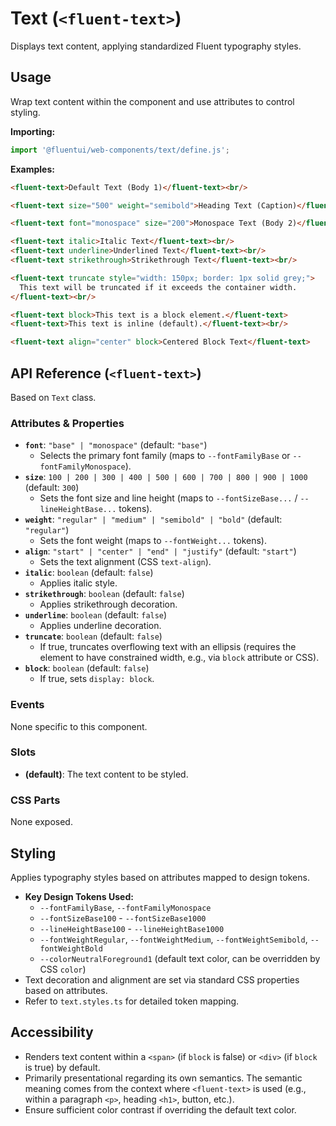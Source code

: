 # Text (`<fluent-text>`)

Displays text content, applying standardized Fluent typography styles.

## Usage

Wrap text content within the component and use attributes to control styling.

**Importing:**

```javascript
import '@fluentui/web-components/text/define.js';
```

**Examples:**

```html
<fluent-text>Default Text (Body 1)</fluent-text><br/>

<fluent-text size="500" weight="semibold">Heading Text (Caption)</fluent-text><br/>

<fluent-text font="monospace" size="200">Monospace Text (Body 2)</fluent-text><br/>

<fluent-text italic>Italic Text</fluent-text><br/>
<fluent-text underline>Underlined Text</fluent-text><br/>
<fluent-text strikethrough>Strikethrough Text</fluent-text><br/>

<fluent-text truncate style="width: 150px; border: 1px solid grey;">
  This text will be truncated if it exceeds the container width.
</fluent-text><br/>

<fluent-text block>This text is a block element.</fluent-text>
<fluent-text>This text is inline (default).</fluent-text><br/>

<fluent-text align="center" block>Centered Block Text</fluent-text>
```

## API Reference (`<fluent-text>`)

Based on `Text` class.

### Attributes & Properties

*   **`font`**: `"base" | "monospace"` (default: `"base"`)
    *   Selects the primary font family (maps to `--fontFamilyBase` or `--fontFamilyMonospace`).
*   **`size`**: `100 | 200 | 300 | 400 | 500 | 600 | 700 | 800 | 900 | 1000` (default: `300`)
    *   Sets the font size and line height (maps to `--fontSizeBase...` / `--lineHeightBase...` tokens).
*   **`weight`**: `"regular" | "medium" | "semibold" | "bold"` (default: `"regular"`)
    *   Sets the font weight (maps to `--fontWeight...` tokens).
*   **`align`**: `"start" | "center" | "end" | "justify"` (default: `"start"`)
    *   Sets the text alignment (CSS `text-align`).
*   **`italic`**: `boolean` (default: `false`)
    *   Applies italic style.
*   **`strikethrough`**: `boolean` (default: `false`)
    *   Applies strikethrough decoration.
*   **`underline`**: `boolean` (default: `false`)
    *   Applies underline decoration.
*   **`truncate`**: `boolean` (default: `false`)
    *   If true, truncates overflowing text with an ellipsis (requires the element to have constrained width, e.g., via `block` attribute or CSS).
*   **`block`**: `boolean` (default: `false`)
    *   If true, sets `display: block`.

### Events

None specific to this component.

### Slots

*   **(default)**: The text content to be styled.

### CSS Parts

None exposed.

## Styling

Applies typography styles based on attributes mapped to design tokens.

*   **Key Design Tokens Used:**
    *   `--fontFamilyBase`, `--fontFamilyMonospace`
    *   `--fontSizeBase100` - `--fontSizeBase1000`
    *   `--lineHeightBase100` - `--lineHeightBase1000`
    *   `--fontWeightRegular`, `--fontWeightMedium`, `--fontWeightSemibold`, `--fontWeightBold`
    *   `--colorNeutralForeground1` (default text color, can be overridden by CSS `color`)
*   Text decoration and alignment are set via standard CSS properties based on attributes.
*   Refer to `text.styles.ts` for detailed token mapping.

## Accessibility

*   Renders text content within a `<span>` (if `block` is false) or `<div>` (if `block` is true) by default.
*   Primarily presentational regarding its own semantics. The semantic meaning comes from the context where `<fluent-text>` is used (e.g., within a paragraph `<p>`, heading `<h1>`, button, etc.).
*   Ensure sufficient color contrast if overriding the default text color.
